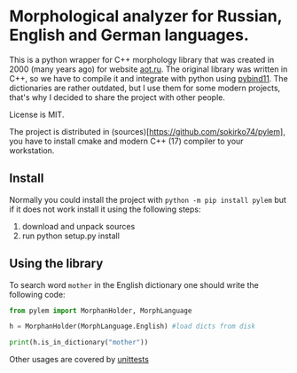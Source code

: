 # Morphological analyzer for Russian, English and German languages. 
This is a python wrapper for C++ morphology library that was created in 2000 (many years ago) 
for website [aot.ru](http://aot.ru).  The original library was written in C++, so we have to
compile it and integrate with python using [pybind11](https://github.com/pybind/pybind11).
The dictionaries are rather outdated, but I use them for some modern projects,
that's why I decided to share the project with other people.

License is MIT.

The project is distributed in (sources)[https://github.com/sokirko74/pylem], you have to install cmake and modern C++ (17)
compiler to your workstation. 


## Install
Normally you could install the project with 
`python -m pip install pylem`
but if it does not work install it using the following steps:
1. download and unpack sources
2. run python setup.py install

## Using the library

To search word `mother` in the English dictionary one should 
write the following code:

```python
from pylem import MorphanHolder, MorphLanguage

h = MorphanHolder(MorphLanguage.English) #load dicts from disk

print(h.is_in_dictionary("mother"))
```

Other usages are covered by [unittests](https://github.com/sokirko74/pylem/blob/main/pylem/tests/tests.py) 
